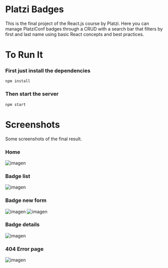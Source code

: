 # Platzi Badges
This is the final project of the React.js course by Platzi. Here you can manage PlatziConf badges through a CRUD with a search bar that filters by first and last name using basic React concepts and best practices.

# To Run It
### First just install the dependencies
`npm install`
### Then start the server
`npm start`

# Screenshots 
Some screenshots of the final result.

### Home
![imagen](https://user-images.githubusercontent.com/38173659/126854066-9cbe07c3-1296-4cf3-b5ff-220a19dc6826.png)

### Badge list
![imagen](https://user-images.githubusercontent.com/38173659/126854091-b4aa88be-c234-44e3-8165-2768ea3e6661.png)

### Badge new form
![imagen](https://user-images.githubusercontent.com/38173659/126854099-5504bf2b-7f8b-4c74-94e6-90136abe2e3e.png)
![imagen](https://user-images.githubusercontent.com/38173659/126854138-5b805dc1-cdcb-4e9b-b6bc-29c72677f15a.png)

### Badge details
![imagen](https://user-images.githubusercontent.com/38173659/126854151-255985cc-5b2c-4994-8db9-7fdcb654a0d1.png)

### 404 Error page
![imagen](https://user-images.githubusercontent.com/38173659/126854157-80f61060-095b-4a1c-b401-4449a0a9f8ad.png)
